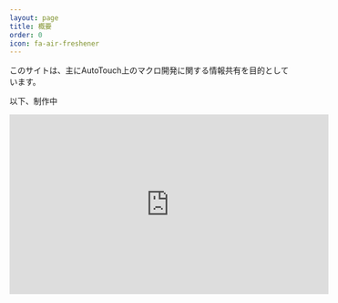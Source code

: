 ```yaml
---
layout: page
title: 概要
order: 0
icon: fa-air-freshener
---
```

このサイトは、主にAutoTouch上のマクロ開発に関する情報共有を目的としています。

以下、制作中

<iframe width="560" height="315" 
src="https://www.youtube.com/embed/OWoKzNxZWw8" 
frameborder="0" allow="autoplay; encrypted-media" allowfullscreen>
</iframe>
